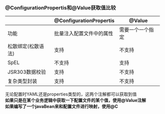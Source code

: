 ### @ConfigurationPropertis和@Value获取值比较  
||@ConfigurationPropertis|@Value|
|-|-|-|
|功能|批量注入配置文件中的属性|需要一个一个指定|
|松散绑定(松散语法)|支持|不支持|
|SpEL|不支持|支持|
|JSR303数据校验|支持|不支持|
|复杂类型封装|支持|不支持|

无论配置时YAML还是properties类型的，这两个注解都可以获取到值  
**如果只是在某个业务逻辑中获取一下配置文件的某个值，使用@Value注解**  
**如果编写了一个javaBean来和配置文件进行映射，使用@C**